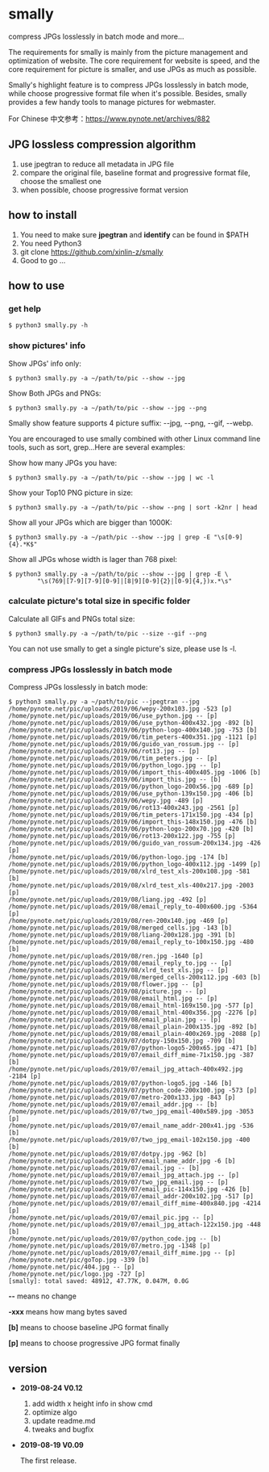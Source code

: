 # smally
compress JPGs losslessly in batch mode and more...

The requirements for smally is mainly from the picture management and 
optimization of website. The core requirement for website is speed, and the 
core requirement for picture is smaller, and use JPGs as much as possible.

Smally's highlight feature is to compress JPGs losslessly in batch mode, while
choose progressive format file when it's possible. Besides, smally provides a 
few handy tools to manage pictures for webmaster.

For Chinese 中文参考：https://www.pynote.net/archives/882

## JPG lossless compression algorithm
1. use jpegtran to reduce all metadata in JPG file
2. compare the original file, baseline format and progressive format file,
choose the smallest one
3. when possible, choose progressive format version

## how to install
1. You need to make sure **jpegtran** and **identify** can be found in $PATH
2. You need Python3
3. git clone https://github.com/xinlin-z/smally
4. Good to go ...

## how to use
### get help
    $ python3 smally.py -h

### show pictures' info
Show JPGs' info only:    

    $ python3 smally.py -a ~/path/to/pic --show --jpg

Show Both JPGs and PNGs:
    
    $ python3 smally.py -a ~/path/to/pic --show --jpg --png

Smally show feature supports 4 picture suffix: --jpg, --png, --gif, --webp.

You are encouraged to use smally combined with other Linux command line tools,
such as sort, grep...Here are several examples:

Show how many JPGs you have:

    $ python3 smally.py -a ~/path/to/pic --show --jpg | wc -l

Show your Top10 PNG picture in size:

    $ python3 smally.py -a ~/path/to/pic --show --png | sort -k2nr | head

Show all your JPGs which are bigger than 1000K:

    $ python3 smally.py -a ~/path/pic --show --jpg | grep -E "\s[0-9]{4}.*K$"

Show all JPGs whose width is lager than 768 pixel:

    $ python3 smally.py -a ~/path/to/pic --show --jpg | grep -E \
            "\s(769|[7-9][7-9][0-9]|[8|9][0-9]{2}|[0-9]{4,})x.*\s"

### calculate picture's total size in specific folder
Calculate all GIFs and PNGs total size:

    $ python3 smally.py -a ~/path/to/pic --size --gif --png

You can not use smally to get a single picture's size, please use ls -l.

### compress JPGs losslessly in batch mode
Compress JPGs losslessly in batch mode:

    $ python3 smally.py -a ~/path/to/pic --jpegtran --jpg
    /home/pynote.net/pic/uploads/2019/06/wepy-200x103.jpg -523 [p]
    /home/pynote.net/pic/uploads/2019/06/use_python.jpg -- [p]
    /home/pynote.net/pic/uploads/2019/06/use_python-400x432.jpg -892 [b]
    /home/pynote.net/pic/uploads/2019/06/python-logo-400x140.jpg -753 [b]
    /home/pynote.net/pic/uploads/2019/06/tim_peters-400x351.jpg -1121 [p]
    /home/pynote.net/pic/uploads/2019/06/guido_van_rossum.jpg -- [p]
    /home/pynote.net/pic/uploads/2019/06/rot13.jpg -- [p]
    /home/pynote.net/pic/uploads/2019/06/tim_peters.jpg -- [p]
    /home/pynote.net/pic/uploads/2019/06/python_logo.jpg -- [p]
    /home/pynote.net/pic/uploads/2019/06/import_this-400x405.jpg -1006 [b]
    /home/pynote.net/pic/uploads/2019/06/import_this.jpg -- [b]
    /home/pynote.net/pic/uploads/2019/06/python_logo-200x56.jpg -689 [p]
    /home/pynote.net/pic/uploads/2019/06/use_python-139x150.jpg -406 [b]
    /home/pynote.net/pic/uploads/2019/06/wepy.jpg -489 [p]
    /home/pynote.net/pic/uploads/2019/06/rot13-400x243.jpg -2561 [p]
    /home/pynote.net/pic/uploads/2019/06/tim_peters-171x150.jpg -434 [p]
    /home/pynote.net/pic/uploads/2019/06/import_this-148x150.jpg -476 [b]
    /home/pynote.net/pic/uploads/2019/06/python-logo-200x70.jpg -420 [b]
    /home/pynote.net/pic/uploads/2019/06/rot13-200x122.jpg -755 [p]
    /home/pynote.net/pic/uploads/2019/06/guido_van_rossum-200x134.jpg -426 [p]
    /home/pynote.net/pic/uploads/2019/06/python-logo.jpg -174 [b]
    /home/pynote.net/pic/uploads/2019/06/python_logo-400x112.jpg -1499 [p]
    /home/pynote.net/pic/uploads/2019/08/xlrd_test_xls-200x108.jpg -581 [b]
    /home/pynote.net/pic/uploads/2019/08/xlrd_test_xls-400x217.jpg -2003 [p]
    /home/pynote.net/pic/uploads/2019/08/liang.jpg -492 [p]
    /home/pynote.net/pic/uploads/2019/08/email_reply_to-400x600.jpg -5364 [p]
    /home/pynote.net/pic/uploads/2019/08/ren-200x140.jpg -469 [p]
    /home/pynote.net/pic/uploads/2019/08/merged_cells.jpg -143 [b]
    /home/pynote.net/pic/uploads/2019/08/liang-200x128.jpg -391 [b]
    /home/pynote.net/pic/uploads/2019/08/email_reply_to-100x150.jpg -480 [b]
    /home/pynote.net/pic/uploads/2019/08/ren.jpg -1640 [p]
    /home/pynote.net/pic/uploads/2019/08/email_reply_to.jpg -- [p]
    /home/pynote.net/pic/uploads/2019/08/xlrd_test_xls.jpg -- [p]
    /home/pynote.net/pic/uploads/2019/08/merged_cells-200x112.jpg -603 [b]
    /home/pynote.net/pic/uploads/2019/08/flower.jpg -- [p]
    /home/pynote.net/pic/uploads/2019/08/picture.jpg -- [p]
    /home/pynote.net/pic/uploads/2019/08/email_html.jpg -- [p]
    /home/pynote.net/pic/uploads/2019/08/email_html-169x150.jpg -577 [p]
    /home/pynote.net/pic/uploads/2019/08/email_html-400x356.jpg -2276 [p]
    /home/pynote.net/pic/uploads/2019/08/email_plain.jpg -- [p]
    /home/pynote.net/pic/uploads/2019/08/email_plain-200x135.jpg -892 [b]
    /home/pynote.net/pic/uploads/2019/08/email_plain-400x269.jpg -2088 [p]
    /home/pynote.net/pic/uploads/2019/07/dotpy-150x150.jpg -709 [b]
    /home/pynote.net/pic/uploads/2019/07/python-logo5-200x65.jpg -471 [b]
    /home/pynote.net/pic/uploads/2019/07/email_diff_mime-71x150.jpg -387 [b]
    /home/pynote.net/pic/uploads/2019/07/email_jpg_attach-400x492.jpg -2184 [p]
    /home/pynote.net/pic/uploads/2019/07/python-logo5.jpg -146 [b]
    /home/pynote.net/pic/uploads/2019/07/python_code-200x100.jpg -573 [p]
    /home/pynote.net/pic/uploads/2019/07/metro-200x133.jpg -843 [p]
    /home/pynote.net/pic/uploads/2019/07/email_addr.jpg -- [b]
    /home/pynote.net/pic/uploads/2019/07/two_jpg_email-400x589.jpg -3053 [p]
    /home/pynote.net/pic/uploads/2019/07/email_name_addr-200x41.jpg -536 [b]
    /home/pynote.net/pic/uploads/2019/07/two_jpg_email-102x150.jpg -400 [b]
    /home/pynote.net/pic/uploads/2019/07/dotpy.jpg -962 [b]
    /home/pynote.net/pic/uploads/2019/07/email_name_addr.jpg -6 [b]
    /home/pynote.net/pic/uploads/2019/07/email.jpg -- [b]
    /home/pynote.net/pic/uploads/2019/07/email_jpg_attach.jpg -- [p]
    /home/pynote.net/pic/uploads/2019/07/two_jpg_email.jpg -- [p]
    /home/pynote.net/pic/uploads/2019/07/email_pic-114x150.jpg -426 [b]
    /home/pynote.net/pic/uploads/2019/07/email_addr-200x102.jpg -517 [p]
    /home/pynote.net/pic/uploads/2019/07/email_diff_mime-400x840.jpg -4214 [p]
    /home/pynote.net/pic/uploads/2019/07/email_pic.jpg -- [p]
    /home/pynote.net/pic/uploads/2019/07/email_jpg_attach-122x150.jpg -448 [b]
    /home/pynote.net/pic/uploads/2019/07/python_code.jpg -- [b]
    /home/pynote.net/pic/uploads/2019/07/metro.jpg -1348 [p]
    /home/pynote.net/pic/uploads/2019/07/email_diff_mime.jpg -- [p]
    /home/pynote.net/pic/goTop.jpg -339 [b]
    /home/pynote.net/pic/404.jpg -- [p]
    /home/pynote.net/pic/logo.jpg -727 [p]
    [smally]: total saved: 48912, 47.77K, 0.047M, 0.0G

**--** means no change

**-xxx** means how mang bytes saved

**[b]** means to choose baseline JPG format finally

**[p]** means to choose progressive JPG format finally

## version
* **2019-08-24 V0.12**

    1. add width x height info in show cmd
    2. optimize algo
    3. update readme.md
    4. tweaks and bugfix

* **2019-08-19 V0.09**

    The first release.
